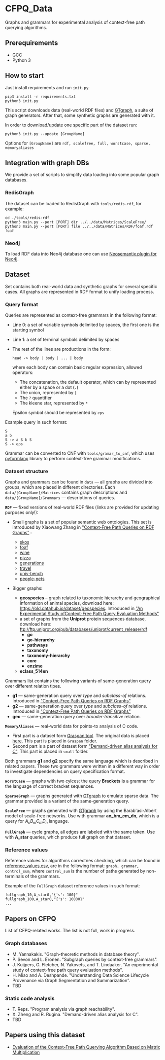 # CFPQ_Data

Graphs and grammars for experimental analysis of context-free path querying algorithms.

## Prerequirements
* GCC
* Python 3

## How to start

Just install requirements and run ```init.py```: 

```
pip3 install -r requirements.txt
python3 init.py
```

This script downloads data (real-world RDF files) and [GTgraph](http://www.cse.psu.edu/~kxm85/software/GTgraph/), a suite of graph generators. After that, some synthetic graphs are generated with it.

In order to download/update one specific part of the dataset run:
```
python3 init.py --update [GroupName]
```
Options for ```[GroupName]``` are ```rdf, scalefree, full, worstcase, sparse, memoryaliases```


## Integration with graph DBs

We provide a set of scripts to simplify data loading into some popular graph databases.

### RedisGraph

The dataset can be loaded to RedisGraph with ```tools/redis-rdf```, for example:
```
cd ./tools/redis-rdf
python3 main.py --port [PORT] dir ../../data/Matrices/ScaleFree/
python3 main.py --port [PORT] file ../../data/Matrices/RDF/foaf.rdf foaf
```

### Neo4j

To load RDF data into Neo4j database one can use [Neosemantix plugin for Neo4j](https://neo4j.com/labs/nsmtx-rdf/).

## Dataset

Set contains both real-world data and synthetic graphs for several specific cases. All graphs are represented in RDF format to unify loading process.

### Query format

Queries are represented as context-free grammars in the following format:

- Line 0: a set of variable symbols delimited by spaces, the first one is the starting symbol
- Line 1: a set of terminal symbols delimited by spaces
- The rest of the lines are productions in the form:

     ```head -> body | body | ... | body```

    where each body can contain basic regular expression, allowed operators:
    
    - The concatenation, the default operator, which can by represented either by a space or a dot (```.```)
    - The union, represented by ```|```
    - The ```?``` quantifier
    - The kleene star, represented by ```*```
    
    Epsilon symbol should be represented by ```eps```

Example query in such format:
```
S
a b
S -> a S b S
S -> eps
```

Grammar can be converted to CNF with ```tools/gramar_to_cnf```, which uses [pyformlang](https://pypi.org/project/pyformlang/) library to perform context-free grammar modifications.

### Dataset structure

Graphs and grammars can be found in  ```data``` — all graphs are divided into groups, which are placed in different directories. Each ```data/[GroupName]/Matrices``` contains graph descriptions and ```data/[GroupName]/Grammars``` — descriptions of queries. 

**```RDF```** — fixed versions of real-world RDF files (links are provided for updating purposes only!):
- Small graphs is a set of popular semantic web ontologies. This set is introduced by Xiaowang Zhang in ["Context-Free Path Queries on RDF Graphs"](https://arxiv.org/abs/1506.00743) :
   - [skos](https://www.w3.org/2009/08/skos-reference/skos.rdf)
   - [foaf](http://xmlns.com/foaf/0.1/)
   - [wine](https://www.w3.org/TR/owl-guide/wine.rdf)
   - [pizza](https://protege.stanford.edu/ontologies/pizza/pizza.owl)
   - [generations](http://www.owl-ontologies.com/generations.owl)
   - [travel](https://protege.stanford.edu/ontologies/travel.owl)
   - [univ-bench](http://swat.cse.lehigh.edu/onto/univ-bench.owl)
   - [people-pets](http://owl.man.ac.uk/tutorial/people+pets.rdf)

- Bigger graphs:
   - **geospecies** – graph related to taxonomic hierarchy and geographical information of animal species, download here: <https://old.datahub.io/dataset/geospecies>. Introduced in ["An Experimental Study ofContext-Free Path Query Evaluation Methods"](https://dl.acm.org/doi/pdf/10.1145/3335783.3335791)
   - a set of graphs from the **Uniprot** protein sequences database, download here: <ftp://ftp.uniprot.org/pub/databases/uniprot/current_release/rdf>
       - **go**
       - **go-hierarchy**
       - **pathways**
       - **taxonomy**
       - **taxonomy-hierarchy**
       - **core**
       - **enzime**
   - **eclass_514en** 

Grammars list contains the following variants of same-generation query over different relation tipes.
-  **g1** — same-generation query over _type_ and _subclass-of_ relations. Introduced in ["Context-Free Path Queries on RDF Graphs"](https://arxiv.org/abs/1506.00743)
-  **g2** — same-generation query over _type_ and _subclass-of_ relations. Introduced in ["Context-Free Path Queries on RDF Graphs"](https://arxiv.org/abs/1506.00743)
-  **geo** — same-generation query over _broader-transitive_ relation.
  

**```MemoryAliases```** — real-world data for points-to analysis of C code.
  - First part is a dataset form [Graspan tool](https://github.com/Graspan/graspan-cpp). The original data is placed [here](https://drive.google.com/drive/folders/0B8bQanV_QfNkbDJsOWc2WWk4SkE?usp=sharing). This part is placed in ```Graspan``` folder.
  - Second part is a part of dataset form ["Demand-driven alias analysis for C"](https://dl.acm.org/doi/10.1145/1328897.1328464). This part is placed in ```small``` folder.

  Both grammars **g1** and **g2** specify the same language which is described in related papers. These two grammars were written in a different way in order to investigate dependencies on query specification format.

**```WorstCase```** — graphs with two cylces; the query **Brackets** is a grammar for the language of correct bracket sequences.

**```SparseGraph```** — graphs generated with [GTgraph](http://www.cse.psu.edu/~kxm85/software/GTgraph/) to emulate sparse data. The grammar provided is a variant of the same-generation query.

**```ScaleFree```** — graphs generated with [GTgraph](http://www.cse.psu.edu/~kxm85/software/GTgraph/) by using the Barab\'asi-Albert model of scale-free networks. Use with grammar **an_bm_cm_dn**, which is a query for _A<sub>n</sub>B<sub>m</sub>C<sub>m</sub>D<sub>n</sub>_ language.

**```FullGraph```** — cycle graphs, all edges are labeled with the same token. Use with **A_star** queries, which produce full graph on that dataset.

### Reference values

Reference values for algorithms correctnes checking, which can be found in [reference_values.csv](./reference_values.csv), are in the following format: ```graph, grammar, control_sum```, where ```control_sum``` is the number of paths generated by non-terminals of the grammars.

Example of the ```FullGraph``` dataset reference values in such format:
```
fullgraph_10,A_star0,"{'s': 100}"
fullgraph_100,A_star0,"{'s': 10000}"
...
```

## Papers on CFPQ

List of CFPQ-related works. The list is not full, work in progress.

### Graph databases
- M. Yannakakis. "Graph-theoretic methods in database theory".
- P. Sevon and L. Eronen. "Subgraph queries by context-free grammars".
- J. Kuijpers, G. Fletcher, N. Yakovets, and T. Lindaaker. "An experimental study of context-free path query evaluation methods".
- H. Miao and A. Deshpande. "Understanding Data Science Lifecycle Provenance via Graph Segmentation and Summarization". 
- TBD

### Static code analysis
- T. Reps. "Program analysis via graph reachability".
- X. Zheng and R. Rugina. "Demand-driven alias analysis for C".
- TBD

## Papers using this dataset

- [Evaluation of the Context-Free Path Querying Algorithm Based on Matrix Multiplication](https://dl.acm.org/citation.cfm?id=3328503)
